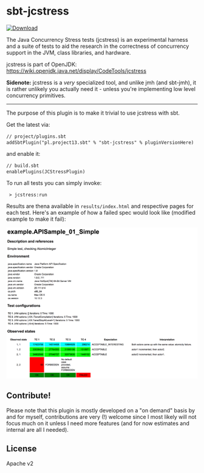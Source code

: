 # sbt-jcstress

[ ![Download](https://api.bintray.com/packages/ktosopl/sbt-plugins/sbt-jcstress/images/download.svg) ](https://bintray.com/ktosopl/sbt-plugins/sbt-jcstress/_latestVersion)

The Java Concurrency Stress tests (jcstress) is an experimental harness and a suite of tests to aid the research in the 
correctness of concurrency support in the JVM, class libraries, and hardware. 

jcstress is part of OpenJDK: https://wiki.openjdk.java.net/display/CodeTools/jcstress

**Sidenote:** jcstress is a *very* specialized tool, and unlike jmh (and sbt-jmh), 
it is rather unlikely you actually need it - unless you're implementing low level concurrency primitives.

-----

The purpose of this plugin is to make it trivial to use jcstress with sbt.

Get the latest via:

```
// project/plugins.sbt
addSbtPlugin("pl.project13.sbt" % "sbt-jcstress" % pluginVersionHere)
```

and enable it:

```
// build.sbt
enablePlugins(JCStressPlugin)
```

To run all tests you can simply invoke:
 
```
 > jcstress:run
```

Results are thena available in `results/index.html` and respective pages for each test.
Here's an example of how a failed spec would look like (modified example to make it fail):

![failure summary table](example-output.png)


Contribute!
-----------
Please note that this plugin is mostly developed on a "on demand" basis by and for myself, contributions are very (!) welcome 
since I most likely will not focus much on it unless I need more features (and for now estimates and internal are all I needed).
 
 License
 -------
 
 Apache v2

